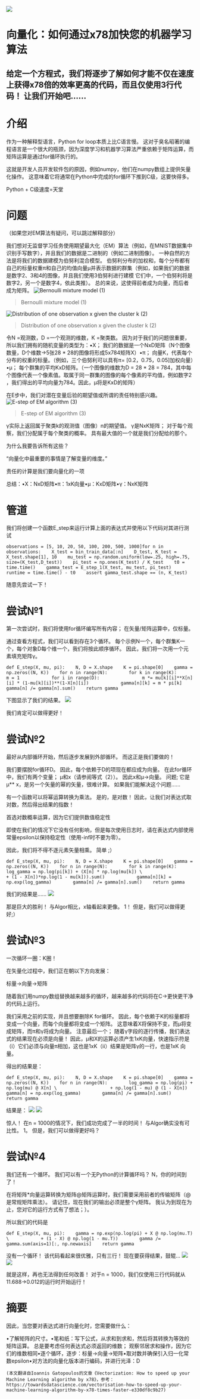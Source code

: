 ![](1*1jlzhVYdnBsd7ivGvD3aoA.png)
# 向量化：如何通过x78加快您的机器学习算法
## 给定一个方程式，我们将逐步了解如何才能不仅在速度上获得x78倍的效率更高的代码，而且仅使用3行代码！ 让我们开始吧……
# 介绍

作为一种解释型语言，Python for loop本质上比C语言慢。 这对于臭名昭著的编程语言是一个很大的瓶颈，因为深度学习和机器学习算法严重依赖于矩阵运算，而矩阵运算是通过for循环执行的。

这就是开发人员开发软件包的原因，例如numpy，他们在numpy数组上提供矢量化操作。 这意味着它将通常在Python中完成的for循环下推到C级，这要快得多。

Python + C级速度=天堂
# 问题

（如果您对EM算法有疑问，可以跳过解释部分）

我们想对无监督学习任务使用期望最大化（EM）算法（例如，在MNIST数据集中识别手写数字），并且我们的数据是二进制的（例如二进制图像）。 一种自然的方法是将我们的数据建模为伯努利混合模型。 伯努利分布的加权和，每个分布都有自己的标量权重π和自己的均值向量μ并表示数据的群集（例如，如果我们的数据是数字2、3和4的图像，并且我们使用3伯努利进行建模 它们中，一个伯努利将是数字2，另一个是数字4，依此类推）。 总的来说，这使得前者成为向量，而后者成为矩阵。
![Bernoulli mixture model (1)](1*SofYwCWMO52fZe3Lud9xdQ.png)
> Bernoulli mixture model (1)

![Distribution of one observation x given the cluster k (2)](1*qJcxpjX-JlB9ZtIaNRqqzw.png)
> Distribution of one observation x given the cluster k (2)


令N =观测数，D =一个观测的维数，K =聚类数。 因为对于我们的问题很重要，所以我们拥有的随机变量的类型为：•X； 我们的数据是一个NxD矩阵（N个图像数量，D个维数→5张28 * 28的图像将形成5x784矩阵X）•π； 向量K，代表每个分布的权重的标量。（例如，三个伯努利可以具有π= [0.2，0.75，0.05]加权向量）•μ； 每个群集的平均KxD矩阵。（一个图像的维数为D = 28 * 28 = 784，其中每个图像代表一个像素值。取属于同一群集的图像的每个像素的平均值，例如数字2 ，我们得出的平均向量为784。因此，μ将是KxD的矩阵）

在E步中，我们对潜在变量后验的期望值或所谓的责任特别感兴趣。
![E-step of EM algorithm (3)](1*Fc9rcssehDsGoh4pOLRGtQ.png)
> E-step of EM algorithm (3)


γ实际上返回属于聚类k的观测值（图像）n的期望值。 γ是NxK矩阵； 对于每个观察，我们分配属于每个聚类的概率。 具有最大值的一个就是我们分配给的那个。

为什么我要告诉所有这些？

“向量化中最重要的事情是了解变量的维度。”

责任的计算是我们要向量化的一项

总结：•X：NxD矩阵•π：1xK向量•μ：KxD矩阵•γ：NxK矩阵
# 管道

我们将创建一个函数E_step来运行计算上面的表达式并使用以下代码对其进行测试
```
observations = [5, 10, 20, 50, 100, 200, 500, 1000]for n in observations:    X_test = bin_train_data[:n]    D_test, K_test = X_test.shape[1], 10    mu_test = np.random.uniform(low=.25, high=.75,                                 size=(K_test,D_test))    pi_test = np.ones(K_test) / K_test    t0 = time.time()    gamma_test = E_step_1(X_test, mu_test, pi_test)    runtime = time.time() - t0    assert gamma_test.shape == (n, K_test)
```

随意先尝试一下！
# 尝试№1

第一次尝试时，我们将使用for循环编写所有内容； 在矢量/矩阵运算中，仅标量。

通过查看方程式，我们可以看到存在3个循环。 每个示例N一个，每个群集K一个，每个对象D每个维一个，我们将按此顺序循环。 因此，我们将一次用一个元素填充矩阵γ。
```
def E_step(X, mu, pi):    N, D = X.shape    K = pi.shape[0]    gamma = np.zeros((N, K))    for n in range(N):        for k in range(K):            m = 1            for i in range(D):                m *= mu[k][i]**X[n][i] * (1-mu[k][i])**(1-X[n][i])            gamma[n][k] = m * pi[k]        gamma[n] /= gamma[n].sum()    return gamma
```

下图显示了我们的结果。
![](1*tg9vj_xv6amGOngE7qzT8A.png)

我们肯定可以做得更好！
# 尝试№2

最好从内部循环开始，然后逐步发展到外部循环。 而这正是我们要做的！

我们要摆脱for循环D。 因此，每个依赖于D的项现在都应成为向量。 在此for循环中，我们有两个变量； μ和x（请参阅等式（2））。 因此x和μ→向量。 问题; 它是μ** x，是另一个矢量的幂的矢量，很难计算。 如果我们能解决这个问题……

有一个函数可以将幂运算转换为乘法。 是的，是对数！ 因此，让我们对表达式取对数，然后得出结果的指数！

首选对数概率运算，因为它们提供数值稳定性

即使在我们的情况下它没有任何影响，但是每次使用日志时，请在表达式内部使用常量epsilon以保持稳定性（使用-inf时不要为零）。

因此，我们将不得不逐元素矢量相乘。 简单 ;）
```
def E_step(X, mu, pi):    N, D = X.shape    K = pi.shape[0]    gamma = np.zeros((N, K))    for n in range(N):        for k in range(K):            log_gamma = np.log(pi[k]) + (X[n] * np.log(mu[k]) \                        + (1 - X[n])*np.log(1 - mu[k])).sum()            gamma[n][k] = np.exp(log_gamma)        gamma[n] /= gamma[n].sum()    return gamma
```

我们的结果是……
![](1*ZxMf8RblQfmHO3q6sdX-fg.png)

那是巨大的胜利！ 与Algor相比，x轴看起来更像。 1！ 但是，我们可以做得更好;）
# 尝试№3

一次循环一圈：K圈！

在矢量化过程中，我们正在朝以下方向发展：

标量→向量→矩阵

随着我们用numpy数组替换越来越多的循环，越来越多的代码将在C→更快更干净的代码上运行。

我们采用之前的实现，并且想要删除K for循环。 因此，每个依赖于K的标量都将变成一个向量，而每个向量都将变成一个矩阵。 这意味着X将保持不变，而μ将变成矩阵，而π和γ将成为向量。 注意最后一个； 随着γ字段的逐行传播，我们表达式的结果现在必须是向量！ 因此，μ和X的运算必须产生1xK向量，快速指示符是（i）它们必须与向量π相加，这也是1xK（ii）结果是矩阵γ的一行，也是1xK 向量。

得出的结果是：
```
def E_step(X, mu, pi):    N, D = X.shape    K = pi.shape[0]    gamma = np.zeros((N, K))    for n in range(N):        log_gamma = np.log(pi) + np.log(mu) @ X[n] \                    + np.log(1 - mu) @ (1 - X[n])        gamma[n] = np.exp(log_gamma)        gamma[n] /= gamma[n].sum()    return gamma
```

结果是：
![](1*kA6NJCkn1Yv-PhNa-S24Sg.png)
![](1*v6zqQyix6X9jtm8GJLtdXg.png)

惊人！ 在n = 1000的情况下，我们成功完成了一半的时间！ 与Algor确实没有可比性。 1。 但是，我们可以做得更好吗？
# 尝试№4

我们还有一个循环。 我们可以有一个无Python的计算循环吗？ N，你的时间到了！

在将矩阵*向量运算转换为矩阵@矩阵运算时，我们需要采用前者的传输矩阵（@是常规矩阵乘法）。 请记住，现在我们的输出必须是整个γ矩阵。 我认为到现在为止，您对它的运行方式有了想法；）。

所以我们的代码是
```
def E_step(X, mu, pi):    gamma = np.exp(np.log(pi) + X @ np.log(mu.T) \            + (1 - X) @ np.log(1 - mu.T))        gamma /= gamma.sum(axis=1)[:, np.newaxis]    return gamma
```

没有一个循环！ 该代码看起来很优雅，只有三行！ 现在要获得结果，鼓辊…
![](1*Y89FX6szzxZZPTFnKrCs4Q.png)
![](1*ZtAFkuIcwIYZy9p95wtBrg.png)

就是这样，再也无法得到任何改善！ 对于n = 1000，我们仅使用三行代码就从11.688→0.012的运行时开始运行！
# 摘要

因此，当您要对表达式进行向量化时，您需要做什么：

•了解矩阵的尺寸。•笔和纸：写下公式，从求和到求和，然后将其转换为等效的矩阵运算。 总是要考虑任何表达式必须返回的维数； 观察邻居求和操作，因为它们的维数相同•逐个循环，逐步：标量→向量→矩阵•取对数并确保引入归一化常数epsilon•对方法的向量化版本进行编码，并进行光泽：D
```
(本文翻译自Ioannis Gatopoulos的文章《Vectorization: How to speed up your Machine Learning algorithm by x78》，参考：https://towardsdatascience.com/vectorisation-how-to-speed-up-your-machine-learning-algorithm-by-x78-times-faster-e330df8c9b27)
```

